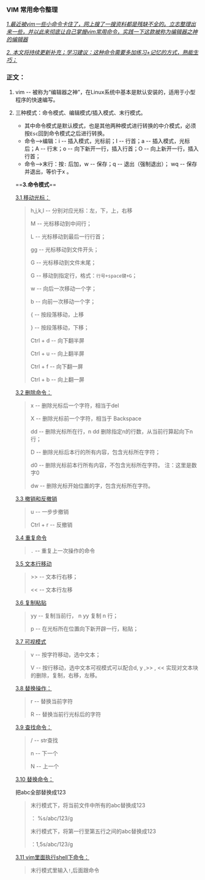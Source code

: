### VIM 常用命令整理

<u>*1.最近被vim一些小命令卡住了，网上搜了一搜资料都是残缺不全的。立志整理出来一些，并以此来彻底让自己掌握vim常用命令，实践一下这款被称为编辑器之神的编辑器*</u>

<u>*2. 本文将持续更新补充；学习建议：这种命令需要多加练习+记忆的方式，熟能生巧；*</u>



### 正文：

1. vim -- 被称为“编辑器之神”，在Linux系统中基本是默认安装的，适用于小型程序的快速编写。

2. 三种模式：命令模式、编辑模式/插入模式、末行模式。

   - 其中命令模式是默认模式，也是其他两种模式进行转换的中介模式，必须按```Esc```回到命令模式之后进行转换。
   - 命令-->编辑：i -- 插入模式，光标前；I -- 行首；a -- 插入模式，光标后；A -- 行末；o -- 向下新开一行，插入行首；O -- 向上新开一行，插入行首；
   - 命令-->末行：按```:```  后加，w -- 保存；q -- 退出（强制退出）； wq -- 保存并退出，等价于x 。

   ==**3.命令模式**==

   <u>3.1 移动光标：</u>

   > h,j,k,l -- 分别对应光标：左，下，上，右移
   >
   > M -- 光标移动到中间行；
   >
   > L -- 光标移动到最后一行行首；
   >
   > gg -- 光标移动到文件开头；
   >
   > G -- 光标移动到文件末尾；
   >
   > G -- 移动到指定行，格式：```行号+space键+G```；
   >
   > w -- 向后一次移动一个字；
   >
   > b -- 向前一次移动一个字；
   >
   > { -- 按段落移动，上移
   >
   > } --  按段落移动，下移；
   >
   > Ctrl + d -- 向下翻半屏
   >
   > Ctrl + u -- 向上翻半屏
   >
   > Ctrl + f -- 向下翻一屏
   >
   > Ctrl + b -- 向上翻一屏

   <u>3.2 删除命令：</u>

   > x -- 删除光标后一个字符，相当于del
   >
   > X -- 删除光标前一个字符，相当于 Backspace
   >
   > dd -- 删除光标所在行，n dd 删除指定n的行数，从当前行算起向下n行；
   >
   > D -- 删除光标后本行的所有内容，包含光标所在字符；
   >
   > d0 -- 删除光标前本行所有内容，不包含光标所在字符。 注：这里是数字0
   >
   > dw -- 删除光标开始位置的字，包含光标所在字符。

   <u>3.3 撤销和反撤销</u>

   > u -- 一步步撤销
   >
   > Ctrl + r -- 反撤销

   <u>3.4 重复命令</u>

   > ```.``` -- 重复上一次操作的命令

   <u>3.5 文本行移动</u>

   > \>> -- 文本行右移；
   >
   > \<< -- 文本行左移

   <u>3.6 复制粘贴</u>

   > yy -- 复制当前行， n  yy 复制 n 行；
   >
   > p -- 在光标所在位置向下新开辟一行，粘贴；

   <u>3.7 可视模式</u>

   > v -- 按字符移动，选中文本；
   >
   > V -- 按行移动，选中文本可视模式可以配合d, y ,>> , << 实现对文本块的删除，复制，右移，左移。

   <u>3.8 替换操作：</u>

   > r -- 替换当前字符
   >
   > R -- 替换当前行光标后的字符

   <u>3.9 查找命令：</u>

   > / -- str查找
   >
   > n -- 下一个
   >
   > N -- 上一个

   <u>3.10 替换命令：</u>

   把abc全部替换成123

   > 末行模式下，将当前文件中所有的abc替换成123
   >
   > ： %s/abc/123/g
   >
   > 末行模式下，将第一行至第五行之间的abc替换成123
   >
   > ：1,5s/abc/123/g

   <u>3.11 vim里面执行shell下命令：</u>

   > 末行模式里输入```!```,后面跟命令




